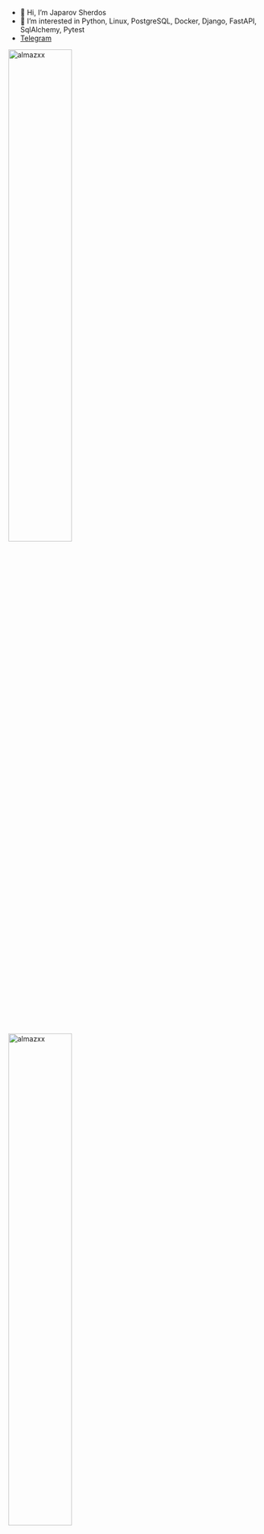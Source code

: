 - 👋 Hi, I’m Japarov Sherdos
- 👀 I’m interested in Python, Linux, PostgreSQL, Docker, Django, FastAPI, SqlAlchemy, Pytest
- <a href="https://t.me/Sherdos26">Telegram</a>
<p align="left">
<img height="50%" width="auto" src="https://github-readme-stats.vercel.app/api?username=SaidisIam&show_icons=true&&count_private=true&theme=github&hide_border=true&bg_color=00000000&hide=issues,contribs&locale=en" alt="almazxx" />

<img height="50%" width="auto" src="https://github-readme-stats.vercel.app/api/top-langs?username=SaidisIam&show_icons=true&count_private=true&theme=github&hide_border=true&bg_color=00000000&locale=en&layout=compact" alt="almazxx" />
</p>

[![GitHub Streak](https://streak-stats.demolab.com?user=SaidisIam&theme=sea-dark&date_format=M%20j%5B%2C%20Y%5D&card_width=750)](https://git.io/streak-stats)
[![GitHub Streak](https://streak-stats.demolab.com?user=SaidisIam&theme=icegray&date_format=M%20j%5B%2C%20Y%5D&card_width=695)](https://git.io/streak-stats)
[![GitHub Streak](https://streak-stats.demolab.com?user=SaidisIam&theme=dark-smoky&date_format=M%20j%5B%2C%20Y%5D&card_width=895)](https://git.io/streak-stats)
[![GitHub Streak](https://streak-stats.demolab.com?user=SaidisIam&theme=sea-dark&date_format=M%20j%5B%2C%20Y%5D&card_width=895)](https://git.io/streak-stats)
[![GitHub Streak](https://streak-stats.demolab.com?user=SaidisIam&theme=ocean-gradient&date_format=M%20j%5B%2C%20Y%5D&card_width=895)](https://git.io/streak-stats)
[![GitHub Streak](https://streak-stats.demolab.com?user=SaidisIam&theme=icegray&date_format=M%20j%5B%2C%20Y%5D&card_width=795)](https://git.io/streak-stats)

